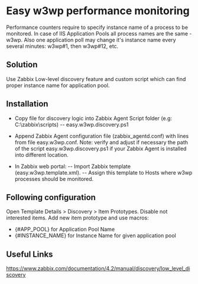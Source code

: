 # Easy w3wp performance monitoring
Performance counters require to specify instance name of a process to be monitored.
In case of IIS Application Pools all process names are the same - w3wp.
Also one application poll may change it's instance name every several minutes: w3wp#1, then w3wp#12, etc.

## Solution
Use Zabbix Low-level discovery feature and custom script which can find proper instance name for application pool.

## Installation
- Copy file for discovery logic into Zabbix Agent Script folder (e.g: C:\zabbix\scripts)
  -- easy.w3wp.discovery.ps1

- Append Zabbix Agent configuration file (zabbix_agentd.conf) with lines from file easy.w3wp.conf.
Note: verify and adjust if necessary the path of the script easy.w3wp.discovery.ps1 if your Zabbix Agent is installed into different location.

- In Zabbix web portal:
  -- Import Zabbix template (easy.w3wp.template.xml).
  -- Assign this template to Hosts where w3wp processes should be monitored.

## Following configuration
Open Template Details > Discovery > Item Prototypes.
Disable not interested items.
Add new item prototype and use macros:
- {#APP_POOL} for Application Pool Name
- {#INSTANCE_NAME} for Instance Name for given application pool


## Useful Links
https://www.zabbix.com/documentation/4.2/manual/discovery/low_level_discovery
